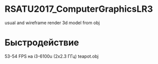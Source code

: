 # RSATU2017_ComputerGraphicsLR3
usual and wireframe render 3d model from obj

# Быстродействие #
53-54 FPS на i3-6100u (2x2.3 ГГц) teapot.obj
